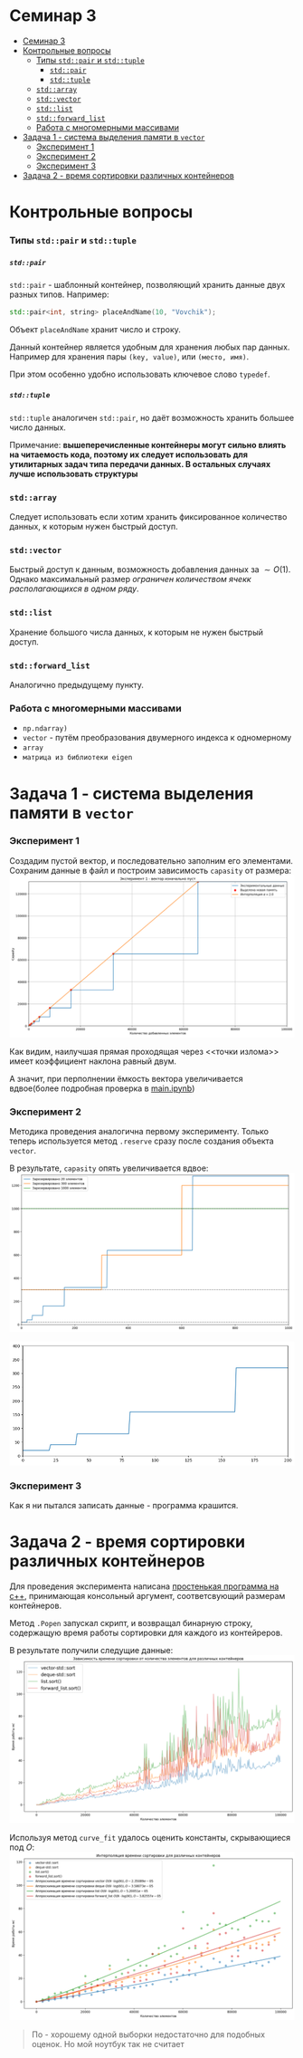 # Семинар 3
- [Семинар 3](#семинар-3)
- [Контрольные вопросы](#контрольные-вопросы)
    - [Типы `std::pair` и `std::tuple`](#типы-stdpair-и-stdtuple)
        - [`std::pair`](#stdpair)
        - [`std::tuple`](#stdtuple)
    - [`std::array`](#stdarray)
    - [`std::vector`](#stdvector)
    - [`std::list`](#stdlist)
    - [`std::forward_list`](#stdforward_list)
    - [Работа с многомерными массивами](#работа-с-многомерными-массивами)
- [Задача 1 - система выделения памяти в `vector`](#задача-1---система-выделения-памяти-в-vector)
    - [Эксперимент 1](#эксперимент-1)
    - [Эксперимент 2](#эксперимент-2)
    - [Эксперимент 3](#эксперимент-3)
- [Задача 2 - время сортировки различных контейнеров](#задача-2---время-сортировки-различных-контейнеров)

# Контрольные вопросы

### Типы `std::pair` и `std::tuple`

##### `std::pair`
`std::pair` - шаблонный контейнер, позволяющий хранить данные двух разных типов. Например:
```c++
std::pair<int, string> placeAndName(10, "Vovchik");
```

Объект `placeAndName` хранит число и строку. 

Данный контейнер является удобным для хранения любых пар данных. Например для хранения пары `(key, value)`, или `(место, имя)`. 

При этом особенно удобно использовать ключевое слово `typedef`.

##### `std::tuple`

`std::tuple` аналогичен `std::pair`, но даёт возможность хранить большее число данных.

Примечание: **вышеперечисленные контейнеры могут сильно влиять на читаемость кода, поэтому их следует использовать для утилитарных задач типа передачи данных. В остальных случаях лучше использовать структуры**

### `std::array`

Следует использовать если хотим хранить фиксированное количество данных, к которым нужен быстрый доступ. 

### `std::vector`

Быстрый доступ к данным, возможность добавления данных за $\sim O(1)$. Однако максимальный размер *ограничен количеством ячекк располагающихся в одном ряду*.

### `std::list`

Хранение большого числа данных, к которым не нужен быстрый доступ.

### `std::forward_list`

Аналогично предыдущему пункту.

### Работа с многомерными массивами

- `np.ndarray)`
- `vector` - путём преобразования двумерного индекса к одномерному
- `array` 
- `матрица из библиотеки eigen`

# Задача 1 - система выделения памяти в `vector`

### Эксперимент 1

Создадим пустой вектор, и последовательно заполним его элементами. Сохраним данные в файл и построим зависимость `capasity` от размера:
![Alt text](task1/experiment1.png)

Как видим, наилучшая прямая проходящая через <<точки излома>> имеет коэффициент наклона равный двум. 

А значит, при перполнении ёмкость вектора увеличивается вдвое(более подробная проверка в [main.ipynb](task1/main.ipynb))

### Эксперимент 2

Методика проведения аналогична первому эксперименту. Только теперь используется метод `.reserve` сразу после создания объекта `vector`. 

В результате, `capasity` опять увеличивается вдвое:
![Alt text](task1/experiment2.png)

![ALt text](task1/experiment2_1.png)

### Эксперимент 3

Как я ни пытался записать данные - программа крашится.

# Задача 2 - время сортировки различных контейнеров

Для проведения эксперимента написана [простенькая программа на c++](task2/main.cpp), принимающая консольный аргумент, соответсвующий размерам контейнеров.

Метод `.Popen` запускал скрипт, и возвращал бинарную строку, содержащую время работы сортировки для каждого из контейреров.

В результате получили следущие данные:
![Alt text](task2/time.png)

Используя метод `curve_fit` удалось оценить константы, скрывающиеся под $O$:
![Alt text](task2/interpolation.png)
> По - хорошему одной выборки недостаточно для подобных оценок. Но мой ноутбук так не считает